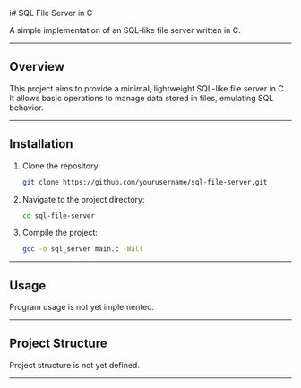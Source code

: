 i# SQL File Server in C

A simple implementation of an SQL-like file server written in C.

---

## Overview

This project aims to provide a minimal, lightweight SQL-like file server in C. It allows basic operations to manage data stored in files, emulating SQL behavior.

---

## Installation

1. Clone the repository:
   ```bash
   git clone https://github.com/yourusername/sql-file-server.git
   ```
2. Navigate to the project directory:
   ```bash
   cd sql-file-server
   ```
3. Compile the project:
   ```bash
   gcc -o sql_server main.c -Wall
   ```

---

## Usage

Program usage is not yet implemented.

---

## Project Structure

Project structure is not yet defined.

---

